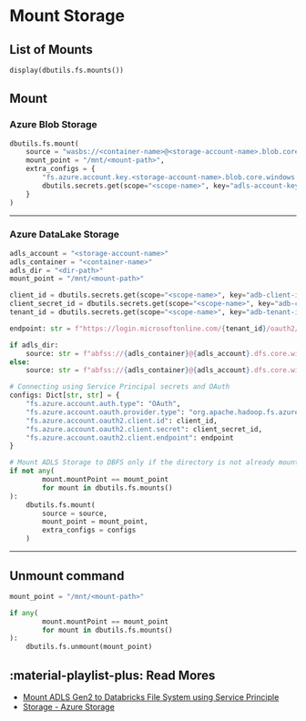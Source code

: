 # Mount Storage

## List of Mounts

```python
display(dbutils.fs.mounts())
```

## Mount

### Azure Blob Storage

```python
dbutils.fs.mount(
    source = "wasbs://<container-name>@<storage-account-name>.blob.core.windows.net",
    mount_point = "/mnt/<mount-path>",
    extra_configs = {
        "fs.azure.account.key.<storage-account-name>.blob.core.windows.net":
        dbutils.secrets.get(scope="<scope-name>", key="adls-account-key"),
    }
)
```

---

### Azure DataLake Storage

```python
adls_account = "<storage-account-name>"
adls_container = "<container-name>"
adls_dir = "<dir-path>"
mount_point = "/mnt/<mount-path>"

client_id = dbutils.secrets.get(scope="<scope-name>", key="adb-client-id")
client_secret_id = dbutils.secrets.get(scope="<scope-name>", key="adb-client-secrete-id")
tenant_id = dbutils.secrets.get(scope="<scope-name>", key="adb-tenant-id")

endpoint: str = f"https://login.microsoftonline.com/{tenant_id}/oauth2/token"

if adls_dir:
    source: str = f"abfss://{adls_container}@{adls_account}.dfs.core.windows.net/{adls_dir}"
else:
    source: str = f"abfss://{adls_container}@{adls_account}.dfs.core.windows.net"

# Connecting using Service Principal secrets and OAuth
configs: Dict[str, str] = {
    "fs.azure.account.auth.type": "OAuth",
    "fs.azure.account.oauth.provider.type": "org.apache.hadoop.fs.azurebfs.oauth2.ClientCredsTokenProvider",
    "fs.azure.account.oauth2.client.id": client_id,
    "fs.azure.account.oauth2.client.secret": client_secret_id,
    "fs.azure.account.oauth2.client.endpoint": endpoint
}

# Mount ADLS Storage to DBFS only if the directory is not already mounted
if not any(
        mount.mountPoint == mount_point
        for mount in dbutils.fs.mounts()
):
    dbutils.fs.mount(
        source = source,
        mount_point = mount_point,
        extra_configs = configs
    )
```

---

## Unmount command

```python
mount_point = "/mnt/<mount-path>"

if any(
        mount.mountPoint == mount_point
        for mount in dbutils.fs.mounts()
):
    dbutils.fs.unmount(mount_point)
```

## :material-playlist-plus: Read Mores

- [Mount ADLS Gen2 to Databricks File System using Service Principle](https://vvin.medium.com/mount-adls-gen2-to-databricks-file-system-using-service-principal-oauth-2-0-47527e339178)
- [Storage - Azure Storage](https://docs.databricks.com/en/storage/azure-storage.html)
